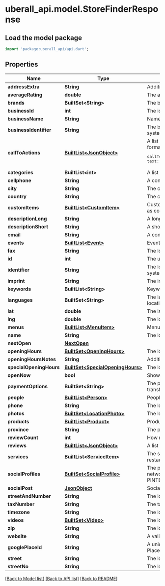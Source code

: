 # uberall_api.model.StoreFinderResponse

## Load the model package
```dart
import 'package:uberall_api/api.dart';
```

## Properties
Name | Type | Description | Notes
------------ | ------------- | ------------- | -------------
**addressExtra** | **String** | Additional address information, e.g. building, floor, etc. | [optional] 
**averageRating** | **double** | The average rating of all Google Reviews | [optional] 
**brands** | **BuiltSet&lt;String&gt;** | The brands offered by the location to its customers | [optional] 
**businessId** | **int** | The id of the business associated with this location | [optional] 
**businessName** | **String** | Name of the business | [optional] 
**businessIdentifier** | **String** | The business identifier based on your internal identification system | [optional] 
**callToActions** | [**BuiltList&lt;JsonObject&gt;**](JsonObject.md) | A list of callToAction objects, each with a title and URL, formatted as <pre>callToActions: [&#123; text: ''cta_text1'', url: ''cta_url1'' &#125;, &#123; text: ''cta_text2'', url: ''cta_url2'' &#125;]</pre> | [optional] 
**categories** | **BuiltList&lt;int&gt;** | A list of category IDs describing the location | [optional] 
**cellphone** | **String** | A contact mobile phone number | [optional] 
**city** | **String** | The city the location is residing in. | [optional] 
**country** | **String** | The country the location is residing in. | [optional] 
**customItems** | [**BuiltList&lt;CustomItem&gt;**](CustomItem.md) | Custom, rich content related specifically to this location (such as company values) | [optional] 
**descriptionLong** | **String** | A long description - up to 1000 characters | [optional] 
**descriptionShort** | **String** | A short description - up to 200 characters | [optional] 
**email** | **String** | A contact email for the location | [optional] 
**events** | [**BuiltList&lt;Event&gt;**](Event.md) | Events offered by this location | [optional] 
**fax** | **String** | The location fax number | [optional] 
**id** | **int** | The uberall unique id for the location. | [optional] 
**identifier** | **String** | The location identifier based on your internal identification system. | [optional] 
**imprint** | **String** | The imprint of the location | [optional] 
**keywords** | **BuiltList&lt;String&gt;** | Keywords describing the locations activity | [optional] 
**languages** | **BuiltSet&lt;String&gt;** | The language(s) in which customers can interact with the location''s staff | [optional] 
**lat** | **double** | The latitude coordinate of the location. | [optional] 
**lng** | **double** | The longitude coordinate of the location. | [optional] 
**menus** | [**BuiltList&lt;MenuItem&gt;**](MenuItem.md) | Menu items offered by this location | [optional] 
**name** | **String** | The location''s name. | [optional] 
**nextOpen** | [**NextOpen**](NextOpen.md) |  | [optional] 
**openingHours** | [**BuiltSet&lt;OpeningHours&gt;**](OpeningHours.md) | The location''s opening hours. | [optional] 
**openingHoursNotes** | **String** | Additional information about the location''s opening hours. | [optional] 
**specialOpeningHours** | [**BuiltSet&lt;SpecialOpeningHours&gt;**](SpecialOpeningHours.md) | The location''s special opening hours | [optional] 
**openNow** | **bool** | Shows if the location is currently open. | [optional] 
**paymentOptions** | **BuiltSet&lt;String&gt;** | The payment options accepted at the location (eg. cash, bank transfer, ...) | [optional] 
**people** | [**BuiltList&lt;Person&gt;**](Person.md) | People associated with this location | [optional] 
**phone** | **String** | The location''s contact phone number. | [optional] 
**photos** | [**BuiltSet&lt;LocationPhoto&gt;**](LocationPhoto.md) | The location''s photos. | [optional] 
**products** | [**BuiltList&lt;Product&gt;**](Product.md) | Products offered by this location | [optional] 
**province** | **String** | The province the location is residing in. | [optional] 
**reviewCount** | **int** | How many Google Reviews this location has in total | [optional] 
**reviews** | [**BuiltList&lt;JsonObject&gt;**](JsonObject.md) | A list of up to five Google Reviews | [optional] 
**services** | [**BuiltList&lt;ServiceItem&gt;**](ServiceItem.md) | The services offered by the location (eg. ''catering'' for a restaurant) | [optional] 
**socialProfiles** | [**BuiltSet&lt;SocialProfile&gt;**](SocialProfile.md) | The profiles of the location on social and professional networks (FACEBOOK, FOURSQUARE, INSTAGRAM, LINKEDIN, PINTEREST, TWITTER, VIMEO, XING, YOUTUBE) | [optional] 
**socialPost** | [**JsonObject**](.md) | Social posts published for this location | [optional] 
**streetAndNumber** | **String** | The location''s street address. | [optional] 
**taxNumber** | **String** | The tax number of the location. CIF/NIF in Spain | [optional] 
**timezone** | **String** | The location''s timezone | [optional] 
**videos** | [**BuiltSet&lt;Video&gt;**](Video.md) | The location''s videos | [optional] 
**zip** | **String** | The location''s ZIP code. | [optional] 
**website** | **String** | A valid url for the location''s website | [optional] 
**googlePlaceId** | **String** | A unique textual identifier to identify a place in the Google Places database and on Google Maps. | [optional] 
**street** | **String** | The location''s street address | [optional] 
**streetNo** | **String** | The location''s street number | [optional] 

[[Back to Model list]](../README.md#documentation-for-models) [[Back to API list]](../README.md#documentation-for-api-endpoints) [[Back to README]](../README.md)


